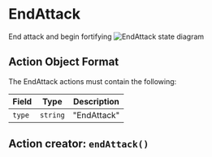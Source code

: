 

# EndAttack
End attack and begin fortifying
![EndAttack state diagram](actions/endattack.svg)
  

## Action Object Format
The EndAttack actions must contain the following:

Field        | Type       | Description
------------ | ---------- | -----------
`type`     | `string` | "EndAttack"



## Action creator: `endAttack()`

  
  